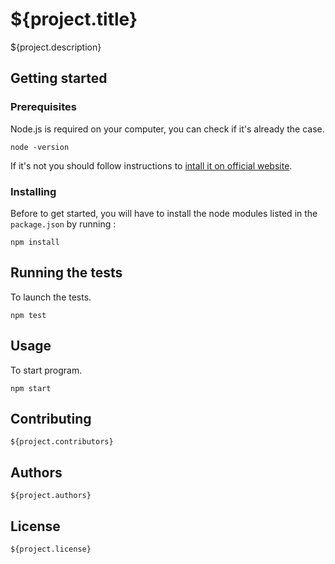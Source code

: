 # ${project.title}

${project.description}

## Getting started

### Prerequisites

Node.js is required on your computer, you can check if it's already the case.

	node -version

If it's not you should follow instructions to [intall it on official website](https://nodejs.org/en/download/).

### Installing

Before to get started, you will have to install the node modules listed in the `package.json` by running :

	npm install

## Running the tests

To launch the tests.

	npm test

## Usage

To start program.

	npm start

## Contributing

	${project.contributors}

## Authors

	${project.authors}

## License

	${project.license}
